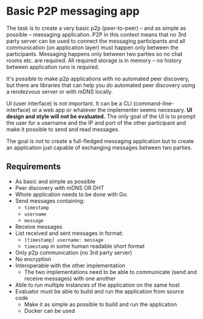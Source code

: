 # Basic P2P messaging app

The task is to create a very basic p2p (peer-to-peer) &ndash; and as simple as possible &ndash; messaging application. P2P in this context means that no 3rd party server can be used to connect the messaging participants and all communication (on application layer) must happen only between the participants. Messaging happens only between two parties so no chat rooms etc. are required. All required storage is in memory &ndash; no history between application runs is required.

It's possible to make p2p applications with no automated peer discovery, but there are libraries that can help you do automated peer discovery using a rendezvous server or with mDNS locally.

UI (user interface) is not important. It can be a CLI (command-line-interface) or a web app or whatever the implementer seems necessary. **UI design and style will not be evaluated.** The only goal of the UI is to prompt the user for a username and the IP and port of the other participant and make it possible to send and read messages.

The goal is _not_ to create a full-fledged messaging application but to create an application just capable of exchanging messages between two parties.

## Requirements

- As basic and simple as possible
- Peer discovery with mDNS OR DHT
- Whole application needs to be done with Go.
- Send messages containing:
    - `timestamp`
    - `username`
    - `message`
- Receive messages
- List received and sent messages in format:
    - `[timestamp] username: message`
    - `timestamp` in some human readable short format
- Only p2p communication (no 3rd party server)
- No encryption
- Interoperable with the other implementation
    - The two implementations need to be able to communicate (send and receive messages) with one another
- Able to run multiple instances of the application on the same host
- Evaluator must be able to build and run the application from source code
    - Make it as simple as possible to build and run the application
    - Docker can be used
